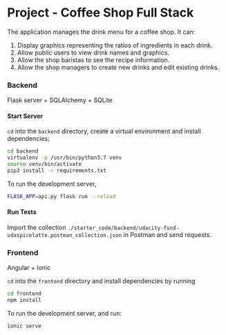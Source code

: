 # Project - Coffee Shop Full Stack

The application manages the drink menu for a coffee shop. It can:

1. Display graphics representing the ratios of ingredients in each drink.
2. Allow public users to view drink names and graphics.
3. Allow the shop baristas to see the recipe information.
4. Allow the shop managers to create new drinks and edit existing drinks.

### Backend

Flask server + SQLAlchemy + SQLite

#### Start Server

`cd` into the `backend` directory, create a virtual environment and install dependencies:

```bash
cd backend
virtualenv -p /usr/bin/python3.7 venv
source venv/bin/activate
pip3 install -r requirements.txt
```

To run the development server,

```bash
FLASK_APP=api.py flask run --reload
```

#### Run Tests

Import the collection `./starter_code/backend/udacity-fsnd-udaspicelatte.postman_collection.json` in Postman and send requests.

### Frontend

Angular + Ionic

`cd` into the `frontend` directory and install dependencies by running

```bash
cd frontend
npm install
```

To run the development server, and run:

```bash
ionic serve
```
